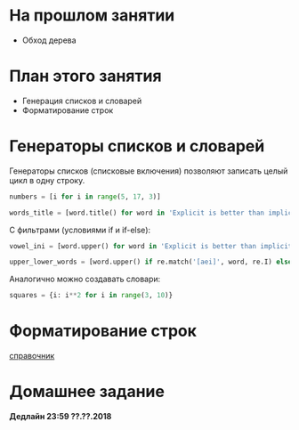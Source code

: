 
# На прошлом занятии
* Обход дерева

# План этого занятия
* Генерация списков и словарей
* Форматирование строк


# Генераторы списков и словарей

Генераторы списков (списковые включения) позволяют записать целый цикл в одну строку.

```python
numbers = [i for i in range(5, 17, 3)]

words_title = [word.title() for word in 'Explicit is better than implicit'.split()]
```

С фильтрами (условиями if и if-else):

```python
vowel_ini = [word.upper() for word in 'Explicit is better than implicit'.split() if re.match('[aeiou]', word, re.I)]

upper_lower_words = [word.upper() if re.match('[aei]', word, re.I) else word.lower() for word in 'Explicit is better than implicit'.split()]
```

Аналогично можно создавать словари:

```python
squares = {i: i**2 for i in range(3, 10)}

```

#  Форматирование строк

[справочник](https://pyformat.info/)




# Домашнее задание
**Дедлайн 23:59 ??.??.2018**

